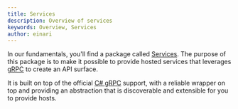```yaml
---
title: Services
description: Overview of services
keywords: Overview, Services
author: einari
---
```

In our fundamentals, you'll find a package called [Services](https://www.nuget.org/packages/Dolittle.Services/).
The purpose of this package is to make it possible to provide hosted services that leverages
[gRPC](https://grpc.github.io) to create an API surface.

It is built on top of the official [C# gRPC](https://grpc.io/docs/quickstart/csharp/) support, with
a reliable wrapper on top and providing an abstraction that is discoverable and extensible for you to
provide hosts.

